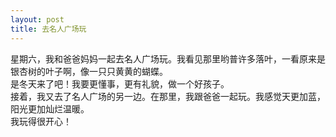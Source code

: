```yaml
---
layout: post
title: 去名人广场玩
---
```



星期六，我和爸爸妈妈一起去名人广场玩。我看见那里哟普许多落叶，一看原来是银杏树的叶子啊，像一只只黄黄的蝴蝶。   
是冬天来了吧！我要更懂事，更有礼貌，做一个好孩子。   
接着，我又去了名人广场的另一边。在那里，我跟爸爸一起玩。我感觉天更加蓝，阳光更加灿烂温暖。   
我玩得很开心！   
